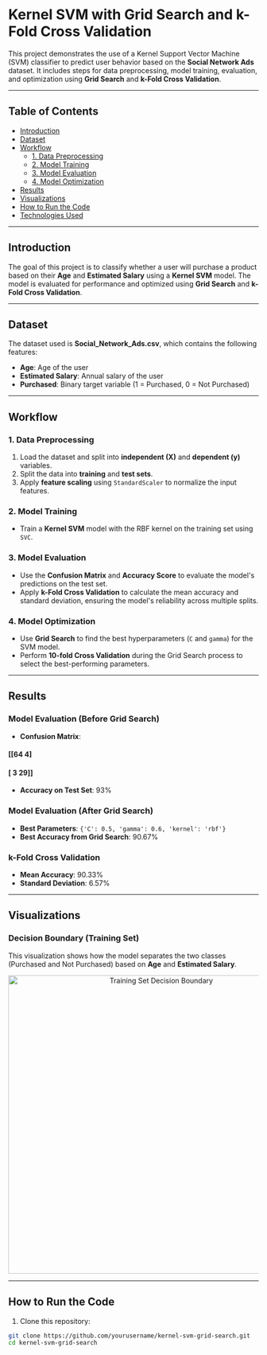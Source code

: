 # Kernel SVM with Grid Search and k-Fold Cross Validation

This project demonstrates the use of a Kernel Support Vector Machine (SVM) classifier to predict user behavior based on the **Social Network Ads** dataset. It includes steps for data preprocessing, model training, evaluation, and optimization using **Grid Search** and **k-Fold Cross Validation**.

---

## Table of Contents
- [Introduction](#introduction)
- [Dataset](#dataset)
- [Workflow](#workflow)
  - [1. Data Preprocessing](#1-data-preprocessing)
  - [2. Model Training](#2-model-training)
  - [3. Model Evaluation](#3-model-evaluation)
  - [4. Model Optimization](#4-model-optimization)
- [Results](#results)
- [Visualizations](#visualizations)
- [How to Run the Code](#how-to-run-the-code)
- [Technologies Used](#technologies-used)

---

## Introduction
The goal of this project is to classify whether a user will purchase a product based on their **Age** and **Estimated Salary** using a **Kernel SVM** model. The model is evaluated for performance and optimized using **Grid Search** and **k-Fold Cross Validation**.

---

## Dataset
The dataset used is **Social_Network_Ads.csv**, which contains the following features:
- **Age**: Age of the user
- **Estimated Salary**: Annual salary of the user
- **Purchased**: Binary target variable (1 = Purchased, 0 = Not Purchased)

---

## Workflow

### 1. Data Preprocessing
1. Load the dataset and split into **independent (X)** and **dependent (y)** variables.
2. Split the data into **training** and **test sets**.
3. Apply **feature scaling** using `StandardScaler` to normalize the input features.

### 2. Model Training
- Train a **Kernel SVM** model with the RBF kernel on the training set using `SVC`.

### 3. Model Evaluation
- Use the **Confusion Matrix** and **Accuracy Score** to evaluate the model's predictions on the test set.
- Apply **k-Fold Cross Validation** to calculate the mean accuracy and standard deviation, ensuring the model's reliability across multiple splits.

### 4. Model Optimization
- Use **Grid Search** to find the best hyperparameters (`C` and `gamma`) for the SVM model.
- Perform **10-fold Cross Validation** during the Grid Search process to select the best-performing parameters.

---

## Results

### Model Evaluation (Before Grid Search)
- **Confusion Matrix**: 
#### [[64 4]

#### [ 3 29]]

- **Accuracy on Test Set**: 93%

### Model Evaluation (After Grid Search)
- **Best Parameters**: `{'C': 0.5, 'gamma': 0.6, 'kernel': 'rbf'}`
- **Best Accuracy from Grid Search**: 90.67%

### k-Fold Cross Validation
- **Mean Accuracy**: 90.33%
- **Standard Deviation**: 6.57%

---

## Visualizations

### Decision Boundary (Training Set)
This visualization shows how the model separates the two classes (Purchased and Not Purchased) based on **Age** and **Estimated Salary**.

<p align="center">
<img src="path_to_training_set_visualization.png" alt="Training Set Decision Boundary" width="600">
</p>

---

## How to Run the Code

1. Clone this repository:
 ```bash
 git clone https://github.com/yourusername/kernel-svm-grid-search.git
 cd kernel-svm-grid-search

